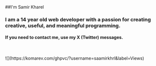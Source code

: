 ##I'm Samir Kharel
<h3>I am a 14 year old web developer with a passion for creating creative, useful, and meaningful programming.</h3>
<h4>If you need to contact me, use my X (Twitter) messages.</h4>
</br>
</br>
![](https://komarev.com/ghpvc/?username=saamirkhrl&label=Views)

